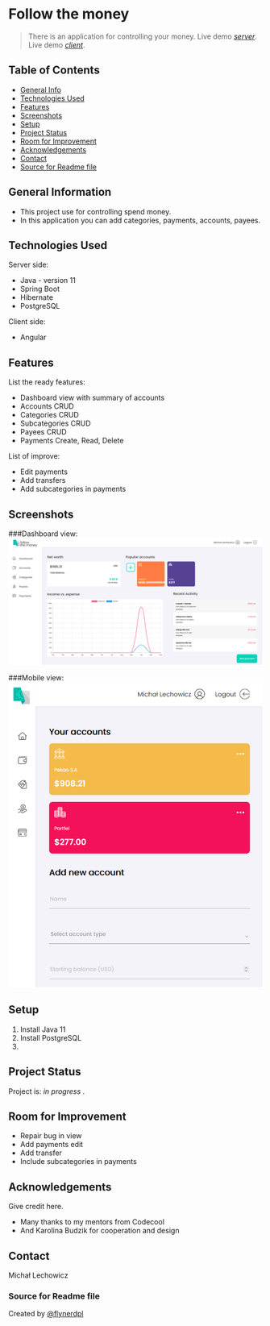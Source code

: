 # Follow the money
> There is an application for controlling your money. 
> Live demo [_server_](https://ftm-server.herokuapp.com).
> Live demo [_client_](https://ftm-client.herokuapp.com/).

## Table of Contents
* [General Info](#general-information)
* [Technologies Used](#technologies-used)
* [Features](#features)
* [Screenshots](#screenshots)
* [Setup](#setup)
* [Project Status](#project-status)
* [Room for Improvement](#room-for-improvement)
* [Acknowledgements](#acknowledgements)
* [Contact](#contact)
* [Source for Readme file](#Source-for-Readme-file)
<!-- * [License](#license) -->


## General Information
- This project use for controlling spend money. 
- In this application you can add categories, payments, accounts, payees.

## Technologies Used
Server side:
- Java - version 11
- Spring Boot
- Hibernate
- PostgreSQL

Client side:
- Angular


## Features
List the ready features:
- Dashboard view with summary of accounts
- Accounts CRUD
- Categories CRUD
- Subcategories CRUD
- Payees CRUD
- Payments Create, Read, Delete

List of improve:
- Edit payments
- Add transfers
- Add subcategories in payments


## Screenshots
###Dashboard view:
![Dashboard](./img/dashboard.png)

###Mobile view:
![Mobile](./img/mobile.png)


## Setup
1. Install Java 11
2. Install PostgreSQL
3.

## Project Status
Project is: _in progress_ .


## Room for Improvement

- Repair bug in view
- Add payments edit
- Add transfer
- Include subcategories in payments


## Acknowledgements
Give credit here.
- Many thanks to my mentors from Codecool
- And Karolina Budzik for cooperation and design


## Contact
Michał Lechowicz


### Source for Readme file
Created by [@flynerdpl](https://www.flynerd.pl/)


<!-- Optional -->
<!-- ## License -->
<!-- This project is open source and available under the [... License](). -->

<!-- You don't have to include all sections - just the one's relevant to your project -->
